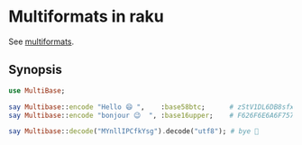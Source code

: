 # Multiformats in raku

See [multiformats](https://multiformats.io).

## Synopsis

```raku
use MultiBase;

say Multibase::encode "Hello 😄 ",    :base58btc;      # zStV1DL6DB8sfxsZ
say Multibase::encode "bonjour 😉  ", :base16upper;    # F626F6E6A6F757220F09F988920

say Multibase::decode("MYnllIPCfkYsg").decode("utf8"); # bye 👋 
```
